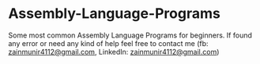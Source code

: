 # Assembly-Language-Programs
Some most common Assembly Language Programs for beginners.
If found any error or need any kind of help feel free to contact me
(fb: zainmunir4112@gmail.com, LinkedIn: zainmunir4112@gmail.com)

